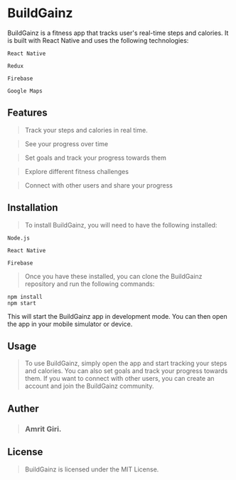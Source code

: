 # BuildGainz
BuildGainz is a fitness app that tracks user's real-time steps and calories. It is built with React Native and uses the following technologies:

`React Native `

`Redux `

`Firebase `

`Google Maps 
`
## Features
> Track your steps and calories in real time.

> See your progress over time

> Set goals and track your progress towards them

> Explore different fitness challenges

> Connect with other users and share your progress

## Installation
> To install BuildGainz, you will need to have the following installed:

`Node.js`

`React Native`

`Firebase`

> Once you have these installed, you can clone the BuildGainz repository and run the following commands:

```
npm install
npm start
```

This will start the BuildGainz app in development mode. You can then open the app in your mobile simulator or device.

## Usage
> To use BuildGainz, simply open the app and start tracking your steps and calories. You can also set goals and track your progress towards them. If you want to connect with other users, you can create an account and join the BuildGainz community.

## Auther 
>### Amrit Giri.


## License
> BuildGainz is licensed under the MIT License.

